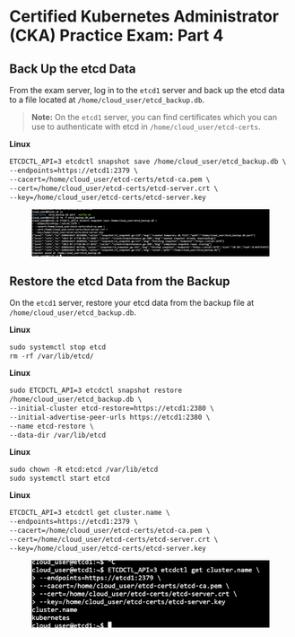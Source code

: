 # Certified Kubernetes Administrator (CKA) Practice Exam: Part 4



## Back Up the etcd Data

From the exam server, log in to the `etcd1` server and back up the etcd data to a file located at `/home/cloud_user/etcd_backup.db`.

> **Note:** On the `etcd1` server, you can find certificates which you can use to authenticate with etcd in `/home/cloud_user/etcd-certs`.

**Linux**

```
ETCDCTL_API=3 etcdctl snapshot save /home/cloud_user/etcd_backup.db \
--endpoints=https://etcd1:2379 \
--cacert=/home/cloud_user/etcd-certs/etcd-ca.pem \
--cert=/home/cloud_user/etcd-certs/etcd-server.crt \
--key=/home/cloud_user/etcd-certs/etcd-server.key
```

<figure><img src="../../../.gitbook/assets/image (3).png" alt=""><figcaption></figcaption></figure>



## Restore the etcd Data from the Backup

On the `etcd1` server, restore your etcd data from the backup file at `/home/cloud_user/etcd_backup.db`.



**Linux**

```
sudo systemctl stop etcd
rm -rf /var/lib/etcd/
```

**Linux**

```
sudo ETCDCTL_API=3 etcdctl snapshot restore /home/cloud_user/etcd_backup.db \
--initial-cluster etcd-restore=https://etcd1:2380 \
--initial-advertise-peer-urls https://etcd1:2380 \
--name etcd-restore \
--data-dir /var/lib/etcd
```

**Linux**

```
sudo chown -R etcd:etcd /var/lib/etcd
sudo systemctl start etcd
```

**Linux**

```
ETCDCTL_API=3 etcdctl get cluster.name \
--endpoints=https://etcd1:2379 \
--cacert=/home/cloud_user/etcd-certs/etcd-ca.pem \
--cert=/home/cloud_user/etcd-certs/etcd-server.crt \
--key=/home/cloud_user/etcd-certs/etcd-server.key
```

<figure><img src="../../../.gitbook/assets/image (2).png" alt=""><figcaption></figcaption></figure>



